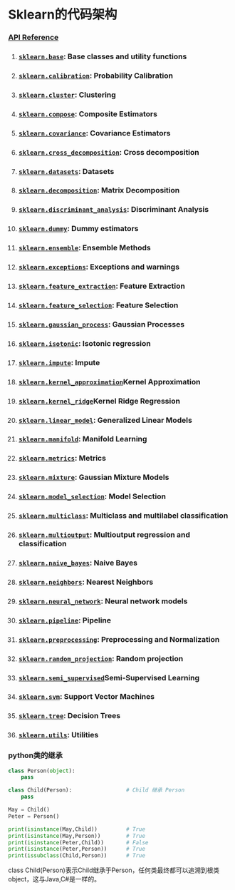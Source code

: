 # Sklearn的代码架构

### [API Reference](http://scikit-learn.org/stable/modules/classes.html)

1. ### [`sklearn.base`](http://scikit-learn.org/stable/modules/classes.html#module-sklearn.base): Base classes and utility functions
2. ### [`sklearn.calibration`](http://scikit-learn.org/stable/modules/classes.html#module-sklearn.calibration): Probability Calibration
3. ### [`sklearn.cluster`](http://scikit-learn.org/stable/modules/classes.html#module-sklearn.cluster): Clustering
4. ### [`sklearn.compose`](http://scikit-learn.org/stable/modules/classes.html#module-sklearn.compose): Composite Estimators
5. ### [`sklearn.covariance`](http://scikit-learn.org/stable/modules/classes.html#module-sklearn.covariance): Covariance Estimators
6. ### [`sklearn.cross_decomposition`](http://scikit-learn.org/stable/modules/classes.html#module-sklearn.cross_decomposition): Cross decomposition
7. ### [`sklearn.datasets`](http://scikit-learn.org/stable/modules/classes.html#module-sklearn.datasets): Datasets
8. ### [`sklearn.decomposition`](http://scikit-learn.org/stable/modules/classes.html#module-sklearn.decomposition): Matrix Decomposition
9. ### [`sklearn.discriminant_analysis`](http://scikit-learn.org/stable/modules/classes.html#module-sklearn.discriminant_analysis): Discriminant Analysis
10. ### [`sklearn.dummy`](http://scikit-learn.org/stable/modules/classes.html#module-sklearn.dummy): Dummy estimators
11. ### [`sklearn.ensemble`](http://scikit-learn.org/stable/modules/classes.html#module-sklearn.ensemble): Ensemble Methods
12. ### [`sklearn.exceptions`](http://scikit-learn.org/stable/modules/classes.html#module-sklearn.exceptions): Exceptions and warnings
13. ### [`sklearn.feature_extraction`](http://scikit-learn.org/stable/modules/classes.html#module-sklearn.feature_extraction): Feature Extraction
14. ### [`sklearn.feature_selection`](http://scikit-learn.org/stable/modules/classes.html#module-sklearn.feature_selection): Feature Selection
15. ### [`sklearn.gaussian_process`](http://scikit-learn.org/stable/modules/classes.html#module-sklearn.gaussian_process): Gaussian Processes
16. ### [`sklearn.isotonic`](http://scikit-learn.org/stable/modules/classes.html#module-sklearn.isotonic): Isotonic regression
17. ### [`sklearn.impute`](http://scikit-learn.org/stable/modules/classes.html#module-sklearn.impute): Impute
18. ### [`sklearn.kernel_approximation`](http://scikit-learn.org/stable/modules/classes.html#module-sklearn.kernel_approximation)Kernel Approximation
19. ### [`sklearn.kernel_ridge`](http://scikit-learn.org/stable/modules/classes.html#module-sklearn.kernel_ridge)Kernel Ridge Regression
20. ### [`sklearn.linear_model`](http://scikit-learn.org/stable/modules/classes.html#module-sklearn.linear_model): Generalized Linear Models
21. ### [`sklearn.manifold`](http://scikit-learn.org/stable/modules/classes.html#module-sklearn.manifold): Manifold Learning
22. ### [`sklearn.metrics`](http://scikit-learn.org/stable/modules/classes.html#module-sklearn.metrics): Metrics
23. ### [`sklearn.mixture`](http://scikit-learn.org/stable/modules/classes.html#module-sklearn.mixture): Gaussian Mixture Models
24. ### [`sklearn.model_selection`](http://scikit-learn.org/stable/modules/classes.html#module-sklearn.model_selection): Model Selection
25. ### [`sklearn.multiclass`](http://scikit-learn.org/stable/modules/classes.html#module-sklearn.multiclass): Multiclass and multilabel classification
26. ### [`sklearn.multioutput`](http://scikit-learn.org/stable/modules/classes.html#module-sklearn.multioutput): Multioutput regression and classification
27. ### [`sklearn.naive_bayes`](http://scikit-learn.org/stable/modules/classes.html#module-sklearn.naive_bayes): Naive Bayes
28. ### [`sklearn.neighbors`](http://scikit-learn.org/stable/modules/classes.html#module-sklearn.neighbors): Nearest Neighbors
29. ### [`sklearn.neural_network`](http://scikit-learn.org/stable/modules/classes.html#module-sklearn.neural_network): Neural network models
30. ### [`sklearn.pipeline`](http://scikit-learn.org/stable/modules/classes.html#module-sklearn.pipeline): Pipeline
31. ### [`sklearn.preprocessing`](http://scikit-learn.org/stable/modules/classes.html#module-sklearn.preprocessing): Preprocessing and Normalization
32. ### [`sklearn.random_projection`](http://scikit-learn.org/stable/modules/classes.html#module-sklearn.random_projection): Random projection
33. ### [`sklearn.semi_supervised`](http://scikit-learn.org/stable/modules/classes.html#module-sklearn.semi_supervised)Semi-Supervised Learning
34. ### [`sklearn.svm`](http://scikit-learn.org/stable/modules/classes.html#module-sklearn.svm): Support Vector Machines
35. ### [`sklearn.tree`](http://scikit-learn.org/stable/modules/classes.html#module-sklearn.tree): Decision Trees
36. ### [`sklearn.utils`](http://scikit-learn.org/stable/modules/classes.html#module-sklearn.utils): Utilities

### python类的继承

```py
class Person(object):
    pass

class Child(Person):                 # Child 继承 Person
    pass

May = Child()
Peter = Person()    

print(isinstance(May,Child))         # True
print(isinstance(May,Person))        # True
print(isinstance(Peter,Child))       # False
print(isinstance(Peter,Person))      # True
print(issubclass(Child,Person))      # True   
```

class Child\(Person\)表示Child继承于Person，任何类最终都可以追溯到根类object，这与Java,C\#是一样的。


